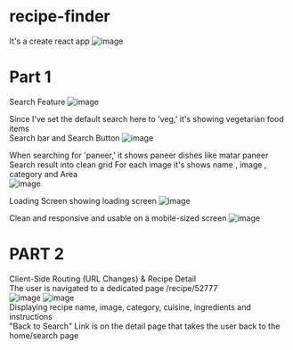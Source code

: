 # recipe-finder

It's a create react app
![image](https://github.com/user-attachments/assets/946b24f3-2ad0-429f-bb6d-a2d4355d67e4)

# Part 1 
Search Feature
![image](https://github.com/user-attachments/assets/9ec1add8-5b47-4934-af47-915436534a00)

Since I've set the default search here to 'veg,' it's showing vegetarian food items </br>
Search bar and Search Button 
![image](https://github.com/user-attachments/assets/aef191a4-4f14-45dd-bb15-e8a0bd810203)

When searching for 'paneer,' it shows paneer dishes like matar paneer </br>
Search result into clean grid
For each image it's shows name , image , category and Area </br>
![image](https://github.com/user-attachments/assets/be420b46-db5a-4ec9-80f4-60d3bf257720)

Loading Screen showing loading screen
![image](https://github.com/user-attachments/assets/1f32e8c0-edb2-4cf7-bed9-4e484d176bef)

Clean and responsive and usable on a mobile-sized screen
![image](https://github.com/user-attachments/assets/cd11d4c4-0489-4789-9b32-0ce1bf43e6e0)

# PART 2
Client-Side Routing (URL Changes) & Recipe Detail </br>
The user is navigated to a dedicated page /recipe/52777</br>
![image](https://github.com/user-attachments/assets/695f34bc-0fc9-4777-903c-8484291c5a16)
![image](https://github.com/user-attachments/assets/8b4f6786-0867-453b-a2da-7f9b778c71c0) </br>
Displaying recipe name, image, category, cuisine, ingredients and instructions</br>
"Back to Search" Link is on the detail page that takes the user back to the home/search page







